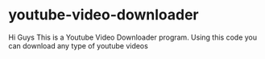 # youtube-video-downloader
Hi Guys This is a Youtube Video Downloader program. Using this code you can download any type of youtube videos

